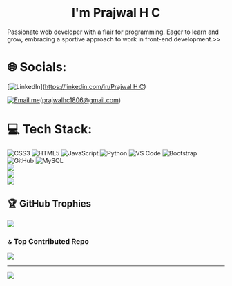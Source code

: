 <h1 align="center"> I'm Prajwal H C</h1>


Passionate web developer with a flair for programming. Eager to learn and grow, embracing a sportive approach to work in front-end development.>>

# 🌐 Socials:
[![LinkedIn](https://img.shields.io/badge/LinkedIn-%230077B5.svg?logo=linkedin&logoColor=white)]([https://linkedin.com/in/Prajwal  H C](https://www.linkedin.com/in/prajwal-h-c-69328518b/))

[![Email me](https://img.shields.io/badge/Email%20me-12100E?logo=gmail&logoColor=white)](mailto:prajwalhc1806@gmail.com)(prajwalhc1806@gmail.com)

# 💻 Tech Stack:
![CSS3](https://img.shields.io/badge/css3-%231572B6.svg?style=flat&logo=css3&logoColor=white) ![HTML5](https://img.shields.io/badge/html5-%23E34F26.svg?style=flat&logo=html5&logoColor=white) ![JavaScript](https://img.shields.io/badge/javascript-%23323330.svg?style=flat&logo=javascript&logoColor=%23F7DF1E) ![Python](https://img.shields.io/badge/python-3670A0?style=flat&logo=python&logoColor=ffdd54) ![VS Code](https://img.shields.io/badge/VS_Code-%23007ACC.svg?style=flat&logo=visual-studio-code&logoColor=white)
![Bootstrap](https://img.shields.io/badge/bootstrap-%23563D7C.svg?style=flat&logo=bootstrap&logoColor=white) ![GitHub](https://img.shields.io/badge/GitHub-%23121011.svg?style=flat&logo=github&logoColor=white) ![MySQL](https://img.shields.io/badge/mysql-%2300f.svg?style=flat&logo=mysql&logoColor=white) 	
![](https://github-readme-stats.vercel.app/api?username=prajwalhc-18&theme=default&hide_border=false&include_all_commits=true&count_private=true)<br/>
![](https://github-readme-streak-stats.herokuapp.com/?user=prajwalhc-18&theme=default&hide_border=false)<br/>
![](https://github-readme-stats.vercel.app/api/top-langs/?username=prajwalhc-18&theme=default&hide_border=false&include_all_commits=true&count_private=true&layout=compact)

## 🏆 GitHub Trophies
![](https://github-profile-trophy.vercel.app/?username=prajwalhc-18&theme=radical&no-frame=false&no-bg=true&margin-w=4)

### 🔝 Top Contributed Repo
![](https://github-contributor-stats.vercel.app/api?username=prajwalhc-18&limit=5&theme=matrix&combine_all_yearly_contributions=true)

---
<a href="https://visitcount.itsvg.in">
  <img src="https://visitcount.itsvg.in/api?id=prajwalhc-18&label=Profile%20Views&color=6&icon=5&pretty=false" />
</a>

<!-- Proudly created with GPRM ( https://gprm.itsvg.in ) -->
